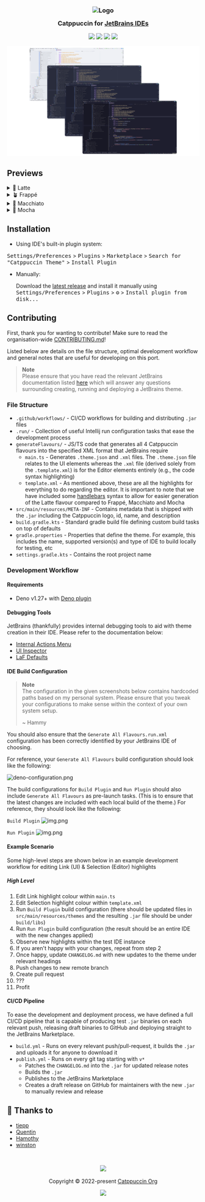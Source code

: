 <!-- Plugin description -->
<h3 align="center">
	<img src="https://raw.githubusercontent.com/catppuccin/catppuccin/main/assets/logos/exports/1544x1544_circle.png" width="100" alt="Logo"/><br/>
	<img src="https://raw.githubusercontent.com/catppuccin/catppuccin/main/assets/misc/transparent.png" height="30" width="0px"/>
	Catppuccin for <a href="https://www.jetbrains.com/">JetBrains IDEs</a>
	<img src="https://raw.githubusercontent.com/catppuccin/catppuccin/main/assets/misc/transparent.png" height="30" width="0px"/>
</h3>
<!-- Plugin description end -->
<p align="center">
    <a href="https://github.com/catppuccin/jetbrains/stargazers"><img src="https://img.shields.io/github/stars/catppuccin/jetbrains?colorA=363a4f&colorB=b7bdf8&style=for-the-badge"></a>
    <a href="https://github.com/catppuccin/jetbrains/issues"><img src="https://img.shields.io/github/issues/catppuccin/jetbrains?colorA=363a4f&colorB=f5a97f&style=for-the-badge"></a>
    <a href="https://github.com/catppuccin/jetbrains/contributors"><img src="https://img.shields.io/github/contributors/catppuccin/jetbrains?colorA=363a4f&colorB=a6da95&style=for-the-badge"></a>
    <a href="https://plugins.jetbrains.com/plugin/18682-catppuccin-theme"><img src="https://img.shields.io/jetbrains/plugin/v/18682?label=marketplace&colorA=363a4f&colorB=f5c2e7&style=for-the-badge"></a>
</p>

<p align="center">
  <img src="assets/preview.webp"/>
</p>

## Previews

<details>
<summary>🌻 Latte</summary>
<img src="assets/latte.webp"/>
</details>
<details>
<summary>🪴 Frappé</summary>
<img src="assets/frappe.webp"/>
</details>
<details>
<summary>🌺 Macchiato</summary>
<img src="assets/macchiato.webp"/>
</details>
<details>
<summary>🌿 Mocha</summary>
<img src="assets/mocha.webp"/>
</details>

## Installation

- Using IDE's built-in plugin system:

<kbd>Settings/Preferences</kbd> > <kbd>Plugins</kbd> > <kbd>Marketplace</kbd> >
<kbd>Search for "Catppuccin Theme"</kbd> >
<kbd>Install Plugin</kbd>

- Manually:

  Download the
  [latest release](https://github.com/catppuccin/jetbrains/releases/latest) and
  install it manually using
  <kbd>Settings/Preferences</kbd> > <kbd>Plugins</kbd> > <kbd>⚙️</kbd> >
  <kbd>Install plugin from disk...</kbd>

## Contributing

First, thank you for wanting to contribute! Make sure to read the organisation-wide [CONTRIBUTING.md](https://github.com/catppuccin/.github/blob/main/CONTRIBUTING.md)!

Listed below are details on the file structure, optimal development workflow and general notes that are useful 
for developing on this port. 

> **Note** <br>
> Please ensure that you have read the relevant JetBrains documentation listed [here](https://plugins.jetbrains.com/docs/intellij/developing-themes.html) 
> which will answer any questions surrounding creating, running and deploying a JetBrains theme.

### File Structure

- `.github/workflows/` - CI/CD workflows for building and distributing `.jar` files
- `.run/` - Collection of useful Intellij run configuration tasks that ease the development process
- `generateFlavours/` - JS/TS code that generates all 4 Catppuccin flavours into the specified XML format that JetBrains require
  - `main.ts` - Generates `.theme.json` and `.xml` files. The `.theme.json` file relates to the UI elements whereas the `.xml` file (derived solely from the `.template.xml`) is for the Editor elements entirely (e.g., the code syntax highlighting)
  - `template.xml` - As mentioned above, these are all the highlights for everything to do regarding the editor. It is important to note that we have included some [handlebars](https://handlebarsjs.com/) syntax to allow for easier generation of the Latte flavour compared to Frappé, Macchiato and Mocha
- `src/main/resources/META-INF` - Contains metadata that is shipped with the `.jar` including the Catppuccin logo, id, name, and description
- `build.gradle.kts` - Standard gradle build file defining custom build tasks on top of defaults
- `gradle.properties` - Properties that define the theme. For example, this includes the name, supported version(s) and type of IDE to build locally for testing, etc
- `settings.gradle.kts` - Contains the root project name

### Development Workflow

#### Requirements

- Deno v1.27+ with [Deno plugin](https://plugins.jetbrains.com/plugin/14382-deno)

#### Debugging Tools

JetBrains (thankfully) provides internal debugging tools to aid with theme creation in their IDE. Please refer to the documentation below:

- [Internal Actions Menu](https://plugins.jetbrains.com/docs/intellij/internal-actions-intro.html)
- [UI Inspector](https://plugins.jetbrains.com/docs/intellij/internal-ui-inspector.html)
- [LaF Defaults](https://plugins.jetbrains.com/docs/intellij/internal-ui-laf-defaults.html)

#### IDE Build Configuration

> **Note** <br>
> The configuration in the given screenshots below contains hardcoded paths based on my personal system.
> Please ensure that you tweak your configurations to make sense within the context of your own system setup.
> 
> ~ Hammy

You should also ensure that the `Generate All Flavours.run.xml` configuration has been correctly identified by your 
JetBrains IDE of choosing.

For reference, your `Generate All Flavours` build configuration should look like the following:

![deno-configuration.png](assets/docs/deno-configuration.png)

The build configurations for `Build Plugin` and `Run Plugin` should also include `Generate All Flavours` as pre-launch
tasks. (This is to ensure that the latest changes are included with each local build of the theme.) For reference, they
should look like the following: 

`Build Plugin`
![img.png](assets/docs/build-configuration.png)

`Run Plugin`
![img.png](assets/docs/run-configuration.png)

#### Example Scenario

Some high-level steps are shown below in an example development workflow for editing Link (UI) & Selection (Editor) highlights

##### High Level

1. Edit Link highlight colour within `main.ts`
2. Edit Selection highlight colour within `template.xml`
3. Run `Build Plugin` build configuration (there should be updated files in `src/main/resources/themes` and the resulting `.jar` file should be under `build/libs`)
4. Run `Run Plugin` build configuration (the result should be an entire IDE with the new changes applied)
5. Observe new highlights within the test IDE instance
6. If you aren't happy with your changes, repeat from step 2
7. Once happy, update `CHANGELOG.md` with new updates to the theme under relevant headings
8. Push changes to new remote branch
9. Create pull request
10. ???
11. Profit

#### CI/CD Pipeline

To ease the development and deployment process, we have defined a full CI/CD pipeline that is capable of producing test
`.jar` binaries on each relevant push, releasing draft binaries to GitHub and deploying straight to the JetBrains
Marketplace.

- `build.yml` - Runs on every relevant push/pull-request, it builds the `.jar` and uploads it for anyone to download it
- `publish.yml` - Runs on every git tag starting with `v*`
  - Patches the `CHANGELOG.md` into the `.jar` for updated release notes
  - Builds the `.jar`
  - Publishes to the JetBrains Marketplace
  - Creates a draft release on GitHub for maintainers with the new `.jar` to manually review and release

## 💝 Thanks to

- [tiepp](https://github.com/tiepp)
- [Quentin](https://github.com/quentinguidee)
- [Hamothy](https://github.com/sgoudham)
- [winston](https://github.com/nekowinston)

&nbsp;

<p align="center"><img src="https://raw.githubusercontent.com/catppuccin/catppuccin/main/assets/footers/gray0_ctp_on_line.svg?sanitize=true" /></p>
<p align="center">Copyright &copy; 2022-present <a href="https://github.com/catppuccin" target="_blank">Catppuccin Org</a>
<p align="center"><a href="https://github.com/catppuccin/catppuccin/blob/main/LICENSE"><img src="https://img.shields.io/static/v1.svg?style=for-the-badge&label=License&message=MIT&logoColor=d9e0ee&colorA=363a4f&colorB=b7bdf8"/></a></p>
